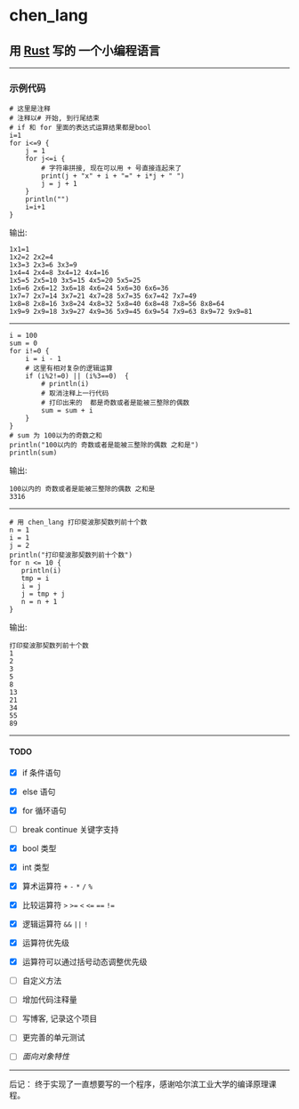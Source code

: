 # chen_lang
## 用 [Rust](https://www.rust-lang.org) 写的 一个小编程语言

---

### 示例代码

```
# 这里是注释
# 注释以# 开始, 到行尾结束
# if 和 for 里面的表达式运算结果都是bool
i=1
for i<=9 {
    j = 1
    for j<=i {
        # 字符串拼接, 现在可以用 + 号直接连起来了
        print(j + "x" + i + "=" + i*j + " ")
        j = j + 1
    }
    println("")
    i=i+1
}

```
输出:
```
1x1=1 
1x2=2 2x2=4 
1x3=3 2x3=6 3x3=9 
1x4=4 2x4=8 3x4=12 4x4=16 
1x5=5 2x5=10 3x5=15 4x5=20 5x5=25 
1x6=6 2x6=12 3x6=18 4x6=24 5x6=30 6x6=36 
1x7=7 2x7=14 3x7=21 4x7=28 5x7=35 6x7=42 7x7=49 
1x8=8 2x8=16 3x8=24 4x8=32 5x8=40 6x8=48 7x8=56 8x8=64 
1x9=9 2x9=18 3x9=27 4x9=36 5x9=45 6x9=54 7x9=63 8x9=72 9x9=81 
```
---
```
i = 100
sum = 0
for i!=0 {
    i = i - 1
    # 这里有相对复杂的逻辑运算
    if (i%2!=0) || (i%3==0)  {
        # println(i)
        # 取消注释上一行代码
        # 打印出来的  都是奇数或者是能被三整除的偶数
        sum = sum + i
    }
}
# sum 为 100以为的奇数之和
println("100以内的 奇数或者是能被三整除的偶数 之和是")
println(sum)
```
输出:
```
100以内的 奇数或者是能被三整除的偶数 之和是
3316
```
---
```
# 用 chen_lang 打印斐波那契数列前十个数  
n = 1  
i = 1  
j = 2  
println("打印斐波那契数列前十个数")  
for n <= 10 {  
   println(i)  
   tmp = i  
   i = j  
   j = tmp + j  
   n = n + 1  
}
```
输出: 
```
打印斐波那契数列前十个数
1
2
3
5
8
13
21
34
55
89
```
---

#### TODO
* [x] if 条件语句
* [x] else 语句
* [x] for 循环语句
* [ ] break continue 关键字支持
* [x] bool 类型
* [x] int 类型
* [x] 算术运算符 `+` `-` `*` `/` `%`
* [x] 比较运算符 `>` `>=` `<` `<=` `==` `!=`
* [x] 逻辑运算符 `&&` `||` `!`
* [x] 运算符优先级 
* [x] 运算符可以通过括号动态调整优先级
* [ ] 自定义方法
* [ ] 增加代码注释量
* [ ] 写博客, 记录这个项目
* [ ] 更完善的单元测试
* [ ] *面向对象特性*


---
后记： 
终于实现了一直想要写的一个程序，感谢哈尔滨工业大学的编译原理课程。

